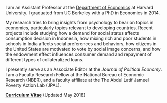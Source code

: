 I am an Assistant Professor at the [Department of Economics](http://economics.harvard.edu/) at Harvard University. I graduated from UC Berkeley with a PhD in Economics in 2014. 

My research tries to bring insights from psychology to bear on topics in economics, particularly topics relevant to developing countries. Recent projects include studying how a demand for social status affects consumption decision in Indonesia, how mixing rich and poor students in schools in India affects social preferences and behaviors, how citizens in the United States are motivated to vote by social image concerns, and how the endowment effect influences consumer demand and repayment of  different types of collateralized loans.

I presently serve as an Associate Editor at the *Journal of Political Economy*. I am a Faculty Research Fellow at the National Bureau of Economic Research (NBER), and a faculty affiliate at the The Abdul Latif Jameel Poverty Action Lab (JPAL). 

__[Curriculum Vitae](/pdf/Rao_CV_latest.pdf)__ (Updated May 2018)
